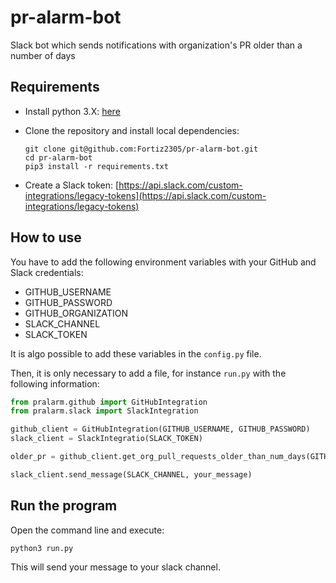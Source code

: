 # pr-alarm-bot
Slack bot which sends notifications with organization's PR older than a number of days

## Requirements

* Install python 3.X: [here](https://www.python.org/downloads/)

* Clone the repository and install local dependencies:

   ```
   git clone git@github.com:Fortiz2305/pr-alarm-bot.git
   cd pr-alarm-bot
   pip3 install -r requirements.txt
   ```

* Create a Slack token: [https://api.slack.com/custom-integrations/legacy-tokens](https://api.slack.com/custom-integrations/legacy-tokens)


## How to use

You have to add the following environment variables with your GitHub and Slack credentials:

* GITHUB_USERNAME
* GITHUB_PASSWORD
* GITHUB_ORGANIZATION
* SLACK_CHANNEL
* SLACK_TOKEN

It is algo possible to add these variables in the `config.py` file.

Then, it is only necessary to add a file, for instance `run.py` with the following information:

```python
from pralarm.github import GitHubIntegration
from pralarm.slack import SlackIntegration

github_client = GitHubIntegration(GITHUB_USERNAME, GITHUB_PASSWORD)
slack_client = SlackIntegratio(SLACK_TOKEN)

older_pr = github_client.get_org_pull_requests_older_than_num_days(GITHUB_ORGANIZATION, num_days)

slack_client.send_message(SLACK_CHANNEL, your_message)
```

## Run the program

Open the command line and execute:

```
python3 run.py
```

This will send your message to your slack channel.
